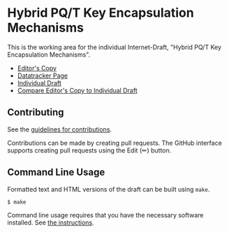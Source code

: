 # Hybrid PQ/T Key Encapsulation Mechanisms

This is the working area for the individual Internet-Draft, "Hybrid PQ/T Key Encapsulation Mechanisms".

* [Editor's Copy](https://cfrg.github.io/draft-irtf-cfrg-hybrid-kems/#go.draft-irtf-cfrg-hybrid-kems.html)
* [Datatracker Page](https://datatracker.ietf.org/doc/draft-irtf-cfrg-hybrid-kems)
* [Individual Draft](https://datatracker.ietf.org/doc/html/draft-irtf-cfrg-hybrid-kems)
* [Compare Editor's Copy to Individual Draft](https://cfrg.github.io/draft-irtf-cfrg-hybrid-kems/#go.draft-irtf-cfrg-hybrid-kems.diff)


## Contributing

See the
[guidelines for contributions](https://github.com/cfrg/draft-irtf-cfrg-hybrid-kems/blob/main/CONTRIBUTING.md).

Contributions can be made by creating pull requests.
The GitHub interface supports creating pull requests using the Edit (✏) button.


## Command Line Usage

Formatted text and HTML versions of the draft can be built using `make`.

```sh
$ make
```

Command line usage requires that you have the necessary software installed.  See
[the instructions](https://github.com/martinthomson/i-d-template/blob/main/doc/SETUP.md).
